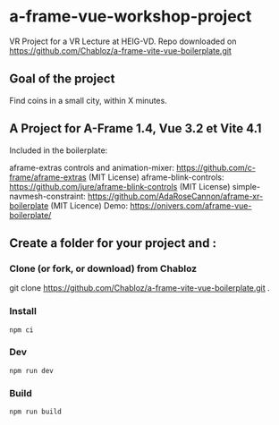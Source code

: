 # a-frame-vue-workshop-project

VR Project for a VR Lecture at HEIG-VD. Repo downloaded on https://github.com/Chabloz/a-frame-vite-vue-boilerplate.git

## Goal of the project

Find coins in a small city, within X minutes.

## A Project for A-Frame 1.4, Vue 3.2 et Vite 4.1

Included in the boilerplate:

aframe-extras controls and animation-mixer: https://github.com/c-frame/aframe-extras (MIT License)
aframe-blink-controls: https://github.com/jure/aframe-blink-controls (MIT License)
simple-navmesh-constraint: https://github.com/AdaRoseCannon/aframe-xr-boilerplate (MIT Licence)
Demo: https://onivers.com/aframe-vue-boilerplate/

## Create a folder for your project and :

### Clone (or fork, or download) from Chabloz

git clone https://github.com/Chabloz/a-frame-vite-vue-boilerplate.git .

### Install

```npm ci```

### Dev

```npm run dev```

### Build

```npm run build```
